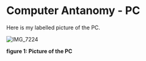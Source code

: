 # Computer Antanomy - PC
Here is my labelled picture of the PC. 

![IMG_7224](https://user-images.githubusercontent.com/112055140/186805566-5308c448-27ca-4a21-936b-3e295750c404.jpg)

**figure 1: Picture of the PC**
